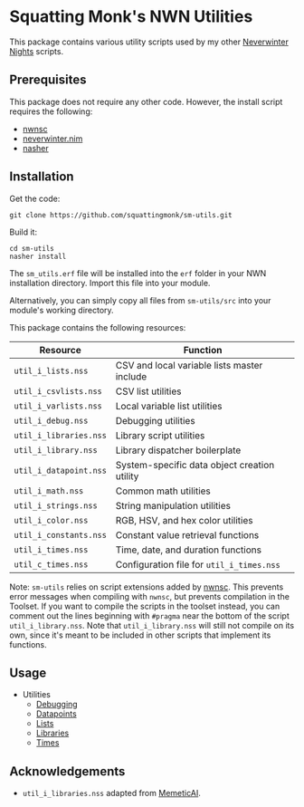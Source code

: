 # Squatting Monk's NWN Utilities
This package contains various utility scripts used by my other [Neverwinter
Nights](http://neverwinternights.info) scripts.

## Prerequisites
This package does not require any other code. However, the install script
requires the following:

- [nwnsc](https://gitlab.com/glorwinger/nwnsc)
- [neverwinter.nim](https://github.com/niv/neverwinter.nim)
- [nasher](https://github.com/squattingmonk/nasher)

## Installation
Get the code:
```
git clone https://github.com/squattingmonk/sm-utils.git
```

Build it:
```
cd sm-utils
nasher install
```

The `sm_utils.erf` file will be installed into the `erf` folder in your NWN
installation directory. Import this file into your module.

Alternatively, you can simply copy all files from `sm-utils/src` into your
module's working directory.

This package contains the following resources:

| Resource               | Function                                     |
| ---------------------- | -------------------------------------------- |
| `util_i_lists.nss`     | CSV and local variable lists master include  |
| `util_i_csvlists.nss`  | CSV list utilities                           |
| `util_i_varlists.nss`  | Local variable list utilities                |
| `util_i_debug.nss`     | Debugging utilities                          |
| `util_i_libraries.nss` | Library script utilities                     |
| `util_i_library.nss`   | Library dispatcher boilerplate               |
| `util_i_datapoint.nss` | System-specific data object creation utility |
| `util_i_math.nss`      | Common math utilities                        |
| `util_i_strings.nss`   | String manipulation utilities                |
| `util_i_color.nss`     | RGB, HSV, and hex color utilities            |
| `util_i_constants.nss` | Constant value retrieval functions           |
| `util_i_times.nss`     | Time, date, and duration functions           |
| `util_c_times.nss`     | Configuration file for `util_i_times.nss`    |


Note: `sm-utils` relies on script extensions added by
[nwnsc](https://github.com/nwneetools/nwnsc). This prevents error messages when
compiling with `nwnsc`, but prevents compilation in the Toolset. If you want to
compile the scripts in the toolset instead, you can comment out the lines
beginning with `#pragma` near the bottom of the script `util_i_library.nss`.
Note that `util_i_library.nss` will still not compile on its own, since it's
meant to be included in other scripts that implement its functions.

## Usage
- Utilities
  - [Debugging](docs/debugging.md)
  - [Datapoints](docs/datapoints.md)
  - [Lists](docs/lists.md)
  - [Libraries](docs/libraries.md)
  - [Times](docs/times.md)

## Acknowledgements
- `util_i_libraries.nss` adapted from
  [MemeticAI](https://sourceforge.net/projects/memeticai/).
